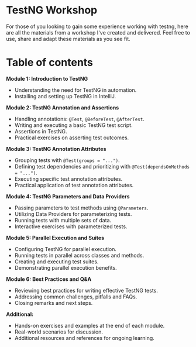 # TestNG Workshop
For those of you looking to gain some experience working with testng, here are all the materials from a workshop I've created and delivered. Feel free to use, share and adapt these materials as you see fit.

# Table of contents

**Module 1: Introduction to TestNG**

- Understanding the need for TestNG in automation.
- Installing and setting up TestNG in IntelliJ.

**Module 2: TestNG Annotation and Assertions**

- Handling annotations: `@Test`, `@BeforeTest`, `@AfterTest`.
- Writing and executing a basic TestNG test script.
- Assertions in TestNG.
- Practical exercises on asserting test outcomes.

**Module 3: TestNG Annotation Attributes**

- Grouping tests with `@Test(groups = "...")`.
- Defining test dependencies and prioritizing with `@Test(dependsOnMethods = "...")`.
- Executing specific test annotation attributes.
- Practical application of test annotation attributes.

**Module 4: TestNG Parameters and Data Providers**

- Passing parameters to test methods using `@Parameters`.
- Utilizing Data Providers for parameterizing tests.
- Running tests with multiple sets of data.
- Interactive exercises with parameterized tests.

**Module 5: Parallel Execution and Suites**

- Configuring TestNG for parallel execution.
- Running tests in parallel across classes and methods.
- Creating and executing test suites.
- Demonstrating parallel execution benefits.

**Module 6: Best Practices and Q&A**

- Reviewing best practices for writing effective TestNG tests.
- Addressing common challenges, pitfalls and FAQs.
- Closing remarks and next steps.

**Additional:**

- Hands-on exercises and examples at the end of each module.
- Real-world scenarios for discussion.
- Additional resources and references for ongoing learning.